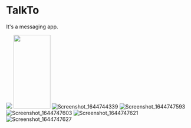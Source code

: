 # TalkTo
It's a messaging app.

![](https://user-images.githubusercontent.com/50717631/153749226-bf20f2e6-d309-4279-8a4e-e001caeb1a5f.png)
<img src="https://user-images.githubusercontent.com/50717631/153749226-bf20f2e6-d309-4279-8a4e-e001caeb1a5f.png" width="100" height="200">
![Screenshot_1644744339](https://user-images.githubusercontent.com/50717631/153749229-8eab3e65-f1c9-4c51-af4b-b7bea201b5a1.png)
![Screenshot_1644747593](https://user-images.githubusercontent.com/50717631/153749266-14972782-9276-437c-90f1-8dc1811c776a.png)
![Screenshot_1644747603](https://user-images.githubusercontent.com/50717631/153749267-98480c2a-0c2b-4920-8d6a-52738525c515.png)
![Screenshot_1644747621](https://user-images.githubusercontent.com/50717631/153749274-a6c1893b-ac9a-4b84-8183-76f614b7e7ad.png)
![Screenshot_1644747627](https://user-images.githubusercontent.com/50717631/153749311-ac7004bb-5dcc-401c-b8ea-cae5969330dd.png)

